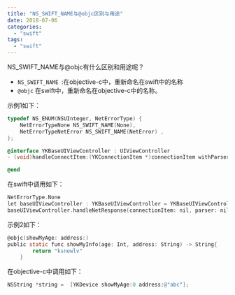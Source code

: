```yaml
---
title: "NS_SWIFT_NAME与@objc区别与用途"
date: 2018-07-06
categories:
  - "swift"
tags:
  - "swift"
---
```

<!--more-->

NS_SWIFT_NAME与@objc有什么区别和用途呢？

* `NS_SWIFT_NAME `:在objective-c中，重新命名在swift中的名称
* `@objc` 在swift中，重新命名在objective-c中的名称。

示例1如下：

```objective-c
typedef NS_ENUM(NSUInteger, NetErrorType) {
    NetErrorTypeNone NS_SWIFT_NAME(None),
    NetErrorTypeNetError NS_SWIFT_NAME(NetError) ,
};

@interface YKBaseUIViewController : UIViewController 
- (void)handleConnectItem:(YKConnectionItem *)connectionItem withParser:(YKJsonParser *)parser NS_SWIFT_NAME(handleNetResponse(connectionItem:parser:));

@end

```

在swift中调用如下：

```objective-c
NetErrorType.None
let baseUIViewController : YKBaseUIViewController = YKBaseUIViewController()
baseUIViewController.handleNetResponse(connectionItem: nil, parser: nil)
```


示例2如下：

```objective-c
@objc(showMyAge: address:)
public static func showMyInfo(age: Int, address: String) -> String{
        return "ksnowlv"
    }
```

在objective-c中调用如下：

```objective-c
NSString *string =  [YKDevice showMyAge:0 address:@"abc"];
```
